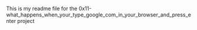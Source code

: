 This is my readme file for the 0x11-what_happens_when_your_type_google_com_in_your_browser_and_press_enter project

